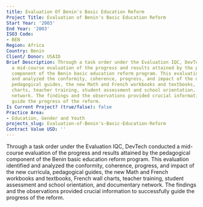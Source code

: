 ```yaml
---
title: Evaluation Of Benin's Basic Education Reform
Project Title: Evaluation of Benin's Basic Education Reform
Start Year: '2003'
End Year: '2003'
ISO3 Code:
- BEN
Region: Africa
Country: Benin
Client/ Donor: USAID
Brief Description: Through a task order under the Evaluation IQC, DevTech conducted
  a mid-course evaluation of the progress and results attained by the pedagogical
  component of the Benin basic education reform program. This evaluation identified
  and analyzed the conformity, coherence, progress, and impact of the new curricula,
  pedagogical guides, the new Math and French workbooks and textbooks, French wall
  charts, teacher training, student assessment and school orientation, and documentary
  network. The findings and the observations provided crucial information to successfully
  guide the progress of the reform.
Is Current Project? (true/false): false
Practice Area:
- Education, Gender and Youth
projects_slug: Evaluation-of-Benin's-Basic-Education-Reform
Contract Value USD: ''
---
```


Through a task order under the Evaluation IQC, DevTech conducted a mid-course evaluation of the progress and results attained by the pedagogical component of the Benin basic education reform program. This evaluation identified and analyzed the conformity, coherence, progress, and impact of the new curricula, pedagogical guides, the new Math and French workbooks and textbooks, French wall charts, teacher training, student assessment and school orientation, and documentary network. The findings and the observations provided crucial information to successfully guide the progress of the reform.
